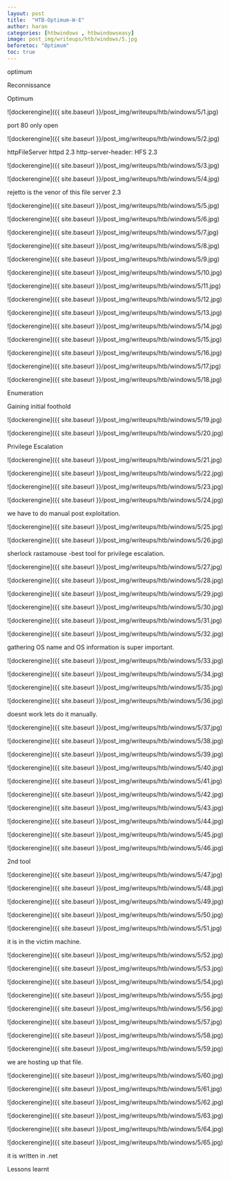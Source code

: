 ```yaml
---
layout: post
title:  "HTB-Optimum-W-E"
author: haran
categories: [htbwindows , htbwindowseasy]
image: post_img/writeups/htb/windows/5.jpg
beforetoc: "Optimum"
toc: true
---
```


optimum

Reconnissance

Optimum

![dockerengine]({{ site.baseurl }}/post_img/writeups/htb/windows/5/1.jpg)

port 80 only open

![dockerengine]({{ site.baseurl }}/post_img/writeups/htb/windows/5/2.jpg)


httpFileServer httpd 2.3
http-server-header: HFS 2.3

![dockerengine]({{ site.baseurl }}/post_img/writeups/htb/windows/5/3.jpg)

![dockerengine]({{ site.baseurl }}/post_img/writeups/htb/windows/5/4.jpg)

rejetto is the venor of this file server 2.3

![dockerengine]({{ site.baseurl }}/post_img/writeups/htb/windows/5/5.jpg)

![dockerengine]({{ site.baseurl }}/post_img/writeups/htb/windows/5/6.jpg)

![dockerengine]({{ site.baseurl }}/post_img/writeups/htb/windows/5/7.jpg)

![dockerengine]({{ site.baseurl }}/post_img/writeups/htb/windows/5/8.jpg)

![dockerengine]({{ site.baseurl }}/post_img/writeups/htb/windows/5/9.jpg)

![dockerengine]({{ site.baseurl }}/post_img/writeups/htb/windows/5/10.jpg)

![dockerengine]({{ site.baseurl }}/post_img/writeups/htb/windows/5/11.jpg)

![dockerengine]({{ site.baseurl }}/post_img/writeups/htb/windows/5/12.jpg)

![dockerengine]({{ site.baseurl }}/post_img/writeups/htb/windows/5/13.jpg)

![dockerengine]({{ site.baseurl }}/post_img/writeups/htb/windows/5/14.jpg)

![dockerengine]({{ site.baseurl }}/post_img/writeups/htb/windows/5/15.jpg)

![dockerengine]({{ site.baseurl }}/post_img/writeups/htb/windows/5/16.jpg)

![dockerengine]({{ site.baseurl }}/post_img/writeups/htb/windows/5/17.jpg)

![dockerengine]({{ site.baseurl }}/post_img/writeups/htb/windows/5/18.jpg)

Enumeration

Gaining initial foothold

![dockerengine]({{ site.baseurl }}/post_img/writeups/htb/windows/5/19.jpg)

![dockerengine]({{ site.baseurl }}/post_img/writeups/htb/windows/5/20.jpg)

Privilege Escalation

![dockerengine]({{ site.baseurl }}/post_img/writeups/htb/windows/5/21.jpg)

![dockerengine]({{ site.baseurl }}/post_img/writeups/htb/windows/5/22.jpg)

![dockerengine]({{ site.baseurl }}/post_img/writeups/htb/windows/5/23.jpg)

![dockerengine]({{ site.baseurl }}/post_img/writeups/htb/windows/5/24.jpg)

we have to do manual post exploitation.

![dockerengine]({{ site.baseurl }}/post_img/writeups/htb/windows/5/25.jpg)


![dockerengine]({{ site.baseurl }}/post_img/writeups/htb/windows/5/26.jpg)

sherlock rastamouse -best tool for privilege escalation.

![dockerengine]({{ site.baseurl }}/post_img/writeups/htb/windows/5/27.jpg)

![dockerengine]({{ site.baseurl }}/post_img/writeups/htb/windows/5/28.jpg)

![dockerengine]({{ site.baseurl }}/post_img/writeups/htb/windows/5/29.jpg)

![dockerengine]({{ site.baseurl }}/post_img/writeups/htb/windows/5/30.jpg)

![dockerengine]({{ site.baseurl }}/post_img/writeups/htb/windows/5/31.jpg)

![dockerengine]({{ site.baseurl }}/post_img/writeups/htb/windows/5/32.jpg)

gathering OS name and OS information is super important.

![dockerengine]({{ site.baseurl }}/post_img/writeups/htb/windows/5/33.jpg)

![dockerengine]({{ site.baseurl }}/post_img/writeups/htb/windows/5/34.jpg)

![dockerengine]({{ site.baseurl }}/post_img/writeups/htb/windows/5/35.jpg)

![dockerengine]({{ site.baseurl }}/post_img/writeups/htb/windows/5/36.jpg)

doesnt work lets do it manually.

![dockerengine]({{ site.baseurl }}/post_img/writeups/htb/windows/5/37.jpg)

![dockerengine]({{ site.baseurl }}/post_img/writeups/htb/windows/5/38.jpg)

![dockerengine]({{ site.baseurl }}/post_img/writeups/htb/windows/5/39.jpg)

![dockerengine]({{ site.baseurl }}/post_img/writeups/htb/windows/5/40.jpg)

![dockerengine]({{ site.baseurl }}/post_img/writeups/htb/windows/5/41.jpg)

![dockerengine]({{ site.baseurl }}/post_img/writeups/htb/windows/5/42.jpg)

![dockerengine]({{ site.baseurl }}/post_img/writeups/htb/windows/5/43.jpg)

![dockerengine]({{ site.baseurl }}/post_img/writeups/htb/windows/5/44.jpg)

![dockerengine]({{ site.baseurl }}/post_img/writeups/htb/windows/5/45.jpg)

![dockerengine]({{ site.baseurl }}/post_img/writeups/htb/windows/5/46.jpg)


2nd tool


![dockerengine]({{ site.baseurl }}/post_img/writeups/htb/windows/5/47.jpg)


![dockerengine]({{ site.baseurl }}/post_img/writeups/htb/windows/5/48.jpg)


![dockerengine]({{ site.baseurl }}/post_img/writeups/htb/windows/5/49.jpg)

![dockerengine]({{ site.baseurl }}/post_img/writeups/htb/windows/5/50.jpg)

![dockerengine]({{ site.baseurl }}/post_img/writeups/htb/windows/5/51.jpg)

it is in the victim machine.

![dockerengine]({{ site.baseurl }}/post_img/writeups/htb/windows/5/52.jpg)

![dockerengine]({{ site.baseurl }}/post_img/writeups/htb/windows/5/53.jpg)

![dockerengine]({{ site.baseurl }}/post_img/writeups/htb/windows/5/54.jpg)

![dockerengine]({{ site.baseurl }}/post_img/writeups/htb/windows/5/55.jpg)

![dockerengine]({{ site.baseurl }}/post_img/writeups/htb/windows/5/56.jpg)

![dockerengine]({{ site.baseurl }}/post_img/writeups/htb/windows/5/57.jpg)

![dockerengine]({{ site.baseurl }}/post_img/writeups/htb/windows/5/58.jpg)

![dockerengine]({{ site.baseurl }}/post_img/writeups/htb/windows/5/59.jpg)

we are hosting up that file.

![dockerengine]({{ site.baseurl }}/post_img/writeups/htb/windows/5/60.jpg)

![dockerengine]({{ site.baseurl }}/post_img/writeups/htb/windows/5/61.jpg)

![dockerengine]({{ site.baseurl }}/post_img/writeups/htb/windows/5/62.jpg)

![dockerengine]({{ site.baseurl }}/post_img/writeups/htb/windows/5/63.jpg)

![dockerengine]({{ site.baseurl }}/post_img/writeups/htb/windows/5/64.jpg)

![dockerengine]({{ site.baseurl }}/post_img/writeups/htb/windows/5/65.jpg)


it is written in .net

Lessons learnt




